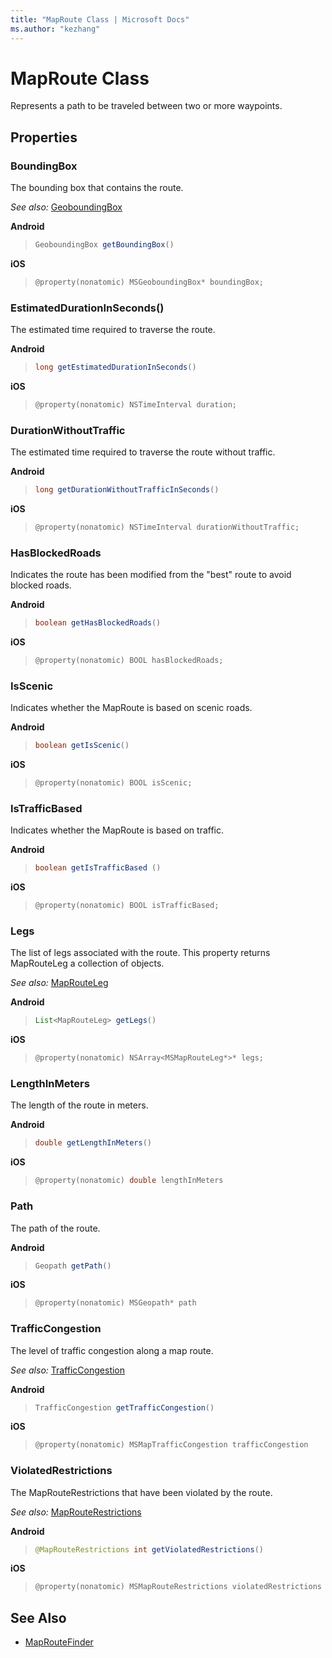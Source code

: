 ```yaml
---
title: "MapRoute Class | Microsoft Docs"
ms.author: "kezhang"
---
```


# MapRoute Class

Represents a path to be traveled between two or more waypoints.

## Properties

### BoundingBox

The bounding box that contains the route.

_See also:_ [GeoboundingBox](../map-control-api/geoboundingbox-class.md)

**Android**

>```java
>GeoboundingBox getBoundingBox()
>```

**iOS**

>```objectivec
>@property(nonatomic) MSGeoboundingBox* boundingBox;
>```

### EstimatedDurationInSeconds()

The estimated time required to traverse the route.

**Android**

>```java
>long getEstimatedDurationInSeconds()
>```

**iOS**

>```objectivec
>@property(nonatomic) NSTimeInterval duration;
>```

### DurationWithoutTraffic

The estimated time required to traverse the route without traffic.

**Android**

>```java
>long getDurationWithoutTrafficInSeconds()
>```

**iOS**

>```objectivec
>@property(nonatomic) NSTimeInterval durationWithoutTraffic;
>```

### HasBlockedRoads

Indicates the route has been modified from the "best" route to avoid blocked roads.

**Android**

>```java
>boolean getHasBlockedRoads()
>```

**iOS**

>```objectivec
>@property(nonatomic) BOOL hasBlockedRoads;
>```

### IsScenic 

Indicates whether the MapRoute is based on scenic roads.

**Android**

>```java
>boolean getIsScenic()
>```

**iOS**

>```objectivec
>@property(nonatomic) BOOL isScenic;
>```

### IsTrafficBased  

Indicates whether the MapRoute is based on traffic.

**Android**

>```java
>boolean getIsTrafficBased ()
>```

**iOS**

>```objectivec
>@property(nonatomic) BOOL isTrafficBased;
>```

### Legs  

The list of legs associated with the route. This property returns MapRouteLeg a collection of  objects.

_See also:_ [MapRouteLeg](maprouteleg-class.md)

**Android**

>```java
>List<MapRouteLeg> getLegs()
>```

**iOS**

>```objectivec
>@property(nonatomic) NSArray<MSMapRouteLeg*>* legs;
>```

### LengthInMeters  

The length of the route in meters.

**Android**

>```java
>double getLengthInMeters()
>```

**iOS**

>```objectivec
>@property(nonatomic) double lengthInMeters
>```

### Path  

The path of the route.

**Android**

>```java
>Geopath getPath()
>```

**iOS**

>```objectivec
>@property(nonatomic) MSGeopath* path
>```

### TrafficCongestion  

The level of traffic congestion along a map route.

_See also:_ [TrafficCongestion](trafficcongestion-enumeration.md)

**Android**

>```java
>TrafficCongestion getTrafficCongestion()
>```

**iOS**

>```objectivec
>@property(nonatomic) MSMapTrafficCongestion trafficCongestion
>```

### ViolatedRestrictions   

The MapRouteRestrictions that have been violated by the route.

_See also:_ [MapRouteRestrictions](maprouterestrictions-enumeration.md)

**Android**

>```java
>@MapRouteRestrictions int getViolatedRestrictions()
>```

**iOS**

>```objectivec
>@property(nonatomic) MSMapRouteRestrictions violatedRestrictions
>```

## See Also

* [MapRouteFinder](maproutefinder-class.md)